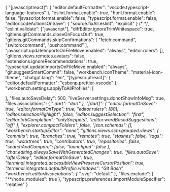 {
  "[javascriptreact]": {
    "editor.defaultFormatter": "vscode.typescript-language-features"
  },
  "eslint.format.enable": true,
  "html.format.enable": false,
  "javascript.format.enable": false,
  "typescript.format.enable": false,
  "editor.codeActionsOnSave": {
    "source.fixAll.eslint": "explicit"
  } /*  */,
  "eslint.validate": ["javascript"],
  "diffEditor.ignoreTrimWhitespace": true,
  "gitlens.gitCommands.closeOnFocusOut": true,
  "gitlens.gitCommands.skipConfirmations": [
    "fetch:command",
    "switch:command",
    "push:command"
  ],
  "javascript.updateImportsOnFileMove.enabled": "always",
  "editor.rulers": [],
  "gitlens.views.remotes.avatars": false,
  "extensions.ignoreRecommendations": true,
  "typescript.updateImportsOnFileMove.enabled": "always",
  "git.suggestSmartCommit": false,
  "workbench.iconTheme": "material-icon-theme",
  "chatgpt.lang": "en",
  "[typescriptreact]": {
    "editor.defaultFormatter": "esbenp.prettier-vscode"
  },
  "workbench.settings.applyToAllProfiles": [
  
  ],
  "files.autoSaveDelay": 500,
  "liveServer.settings.donotShowInfoMsg": true,
  "files.associations": {
    "*.dart": "dart"
  },
  "[dart]": {
    "editor.formatOnSave": true,
    "editor.formatOnType": true,
    "editor.rulers": [80],
    "editor.selectionHighlight": false,
    "editor.suggestSelection": "first",
    "editor.tabCompletion": "onlySnippets",
    "editor.wordBasedSuggestions": "off"
  },
  "explorer.compactFolders": false,
  "json.schemas": [],
  "workbench.startupEditor": "none",
  "gitlens.views.scm.grouped.views": {
    "commits": true,
    "branches": true,
    "remotes": true,
    "stashes": false,
    "tags": true,
    "worktrees": true,
    "contributors": true,
    "repositories": false,
    "searchAndCompare": false,
    "launchpad": false
  },
  "chat.editing.alwaysSaveWithGeneratedChanges": true,
  "files.autoSave": "afterDelay",
  "editor.formatOnSave": true,
  "terminal.integrated.accessibleViewPreserveCursorPosition": true,
  "terminal.integrated.defaultProfile.windows": "Git Bash",
  "workbench.editorAssociations": {
    "*.svg": "default"
  },
  "files.exclude": {
    "**/node_modules": true
  },
  "typescript.preferences.importModuleSpecifier": "relative"
}
 
